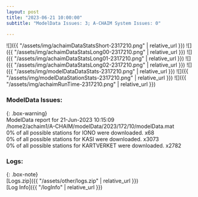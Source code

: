 ```yaml
---
layout: post
title: "2023-06-21 10:00:00"
subtitle: "ModelData Issues: 3; A-CHAIM System Issues: 0"

---
```


![]({{ "/assets/img/achaimDataStatsShort-2317210.png" | relative_url }})
![]({{ "/assets/img/achaimDataStatsLong00-2317210.png" | relative_url }})
![]({{ "/assets/img/achaimDataStatsLong01-2317210.png" | relative_url }})
![]({{ "/assets/img/achaimDataStatsLong02-2317210.png" | relative_url }})
![]({{ "/assets/img/modelDataDataStats-2317210.png" | relative_url }})
![]({{ "/assets/img/modelDataStationStats-2317210.png" | relative_url }})
![]({{ "/assets/img/achaimRunTime-2317210.png" | relative_url }})


### ModelData Issues:  
  
{: .box-warning}  
 ModelData report for 21-Jun-2023 10:15:09   
 /home2/achaim1/A-CHAIM/modelData/2023/172/10/modelData.mat   
 0% of all possible stations for IONO were downloaded. x68   
 0% of all possible stations for KASI were downloaded. x3073   
 0% of all possible stations for KARTVERKET were downloaded. x2782   
  


### Logs:  
  
{: .box-note}  
[Logs.zip]({{ "/assets/other/logs.zip" | relative_url }})  
[Log Info]({{ "/logInfo" | relative_url }})  
